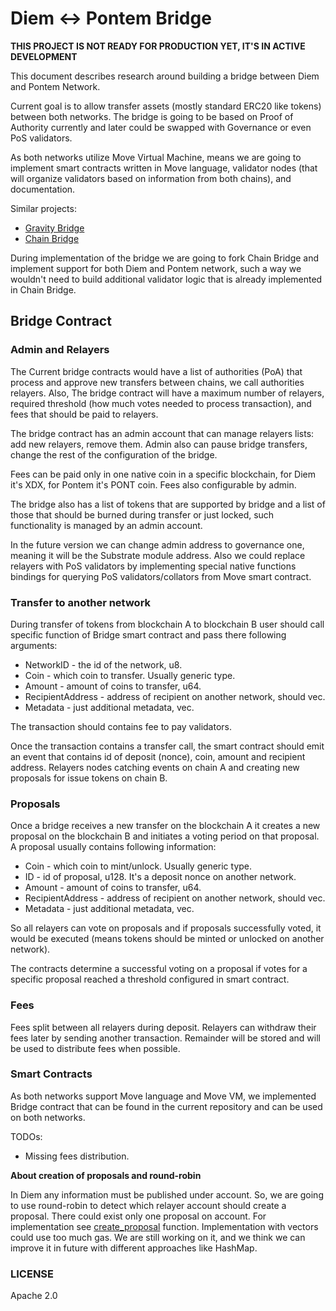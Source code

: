 # Diem ↔ Pontem Bridge

**THIS PROJECT IS NOT READY FOR PRODUCTION YET, IT'S IN ACTIVE DEVELOPMENT**

This document describes research around building a bridge between Diem and Pontem Network. 

Current goal is to allow transfer assets (mostly standard ERC20 like tokens) between both networks. The bridge is going to be based on Proof of Authority currently and later could be swapped with Governance or even PoS validators. 

As both networks utilize Move Virtual Machine, means we are going to implement smart contracts written in Move language, validator nodes (that will organize validators based on information from both chains), and documentation.

Similar projects:

- [Gravity Bridge](https://github.com/cosmos/gravity-bridge)
- [Chain Bridge](https://github.com/ChainSafe/ChainBridge)

During implementation of the bridge we are going to fork Chain Bridge and implement support for both Diem and Pontem network, such a way we wouldn't need to build additional validator logic that is already implemented in Chain Bridge.

## Bridge Contract

### Admin and Relayers

The Current bridge contracts would have a list of authorities (PoA) that process and approve new transfers between chains, we call authorities relayers. Also, The bridge contract will have a maximum number of relayers, required threshold (how much votes needed to process transaction), and fees that should be paid to relayers.

The bridge contract has an admin account that can manage relayers lists: add new relayers, remove them. Admin also can pause bridge transfers, change the rest of the configuration of the bridge.

Fees can be paid only in one native coin in a specific blockchain, for Diem it's XDX, for Pontem it's PONT coin. Fees also configurable by admin.

The bridge also has a list of tokens that are supported by bridge and a list of those that should be burned during transfer or just locked, such functionality is managed by an admin account.

In the future version we can change admin address to governance one, meaning it will be the Substrate module address. Also we could replace relayers with PoS validators by implementing special native functions bindings for querying PoS validators/collators from Move smart contract.

### Transfer to another network

During transfer of tokens from blockchain A to blockchain B user should call specific function of Bridge smart contract and pass there following arguments:

- NetworkID - the id of the network, u8.
- Coin - which coin to transfer. Usually generic type.
- Amount - amount of coins to transfer, u64.
- RecipientAddress - address of recipient on another network, should vec<u8>.
- Metadata - just additional metadata, vec<u8>.

The transaction should contains fee to pay validators. 

Once the transaction contains a transfer call, the smart contract should emit an event that contains id of deposit (nonce), coin, amount and recipient address. Relayers nodes catching events on chain A and creating new proposals for issue tokens on chain B.

### Proposals

Once a bridge receives a new transfer on the blockchain A it creates a new proposal on the blockchain B and initiates a voting period on that proposal. A proposal usually contains following information:

- Coin - which coin to mint/unlock. Usually generic type.
- ID - id of proposal, u128. It's a deposit nonce on another network.
- Amount - amount of coins to transfer, u64.
- RecipientAddress - address of recipient on another network, should vec<u8>.
- Metadata - just additional metadata, vec<u8>.

So all relayers can vote on proposals and if proposals successfully voted, it would be executed (means tokens should be minted or unlocked on another network).

The contracts determine a successful voting on a proposal if votes for a specific proposal reached a threshold configured in smart contract.

### Fees

Fees split between all relayers during deposit. Relayers can withdraw their fees later by sending another transaction. Remainder will be stored and will be used to distribute fees when possible.

### Smart Contracts

As both networks support Move language and Move VM, we implemented Bridge contract that can be found in the current repository and can be used on both networks.

TODOs:

* Missing fees distribution.

**About creation of proposals and round-robin**
 
In Diem any information must be published under account. So, we are going to use round-robin to detect which relayer account should create a proposal. There could exist only one proposal on account. For implementation see [create_proposal](/modules/Bridge.move#321) function. Implementation with vectors could use too much gas. We are still working on it, and we think we can improve it in future with different approaches like HashMap.

### LICENSE

Apache 2.0
